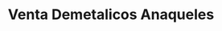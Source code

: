 ---
title: "Venta Demetalicos Anaqueles"
url: /zinacantepec/venta-demetalicos-anaqueles/
shop: comercio
---